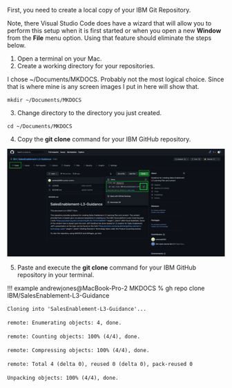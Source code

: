 First, you need to create a local copy of your IBM Git Repository. 

Note, there Visual Studio Code does have a wizard that will allow you to perform this setup when it is first started or when you open a new **Window** from the **File** menu option. Using that feature should eliminate the steps below.

1. Open a terminal on your Mac.
2. Create a working directory for your repositories.

I chose ~/Documents/MKDOCS. Probably not the most logical choice. Since that is where mine is any screen images I put in here will show that.

```
mkdir ~/Documents/MKDOCS
```

3. Change directory to the directory you just created.

```
cd ~/Documents/MKDOCS
```

4. Copy the **git clone** command for your IBM GitHub repository.

![](_attachments/gitCloneCommand.png)

5. Paste and execute the **git clone** command for your IBM GitHub repository in your terminal.

!!! example
    andrewjones@MacBook-Pro-2 MKDOCS % gh repo clone IBM/SalesEnablement-L3-Guidance

    Cloning into 'SalesEnablement-L3-Guidance'...

    remote: Enumerating objects: 4, done.

    remote: Counting objects: 100% (4/4), done.

    remote: Compressing objects: 100% (4/4), done.

    remote: Total 4 (delta 0), reused 0 (delta 0), pack-reused 0

    Unpacking objects: 100% (4/4), done.
